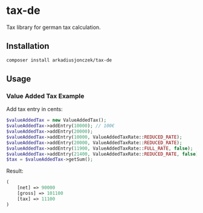# tax-de

Tax library for german tax calculation.

## Installation

```bash
composer install arkadiusjonczek/tax-de
```

## Usage

### Value Added Tax Example

Add tax entry in cents:

```php
$valueAddedTax = new ValueAddedTax();
$valueAddedTax->addEntry(10000); // 100€
$valueAddedTax->addEntry(20000);
$valueAddedTax->addEntry(10000, ValueAddedTaxRate::REDUCED_RATE);
$valueAddedTax->addEntry(20000, ValueAddedTaxRate::REDUCED_RATE);
$valueAddedTax->addEntry(11900, ValueAddedTaxRate::FULL_RATE, false);
$valueAddedTax->addEntry(21400, ValueAddedTaxRate::REDUCED_RATE, false);
$tax = $valueAddedTax->getSum();
```
Result:
```php
(
    [net] => 90000
    [gross] => 101100
    [tax] => 11100
)
```